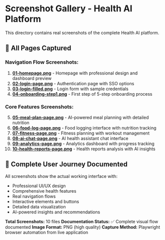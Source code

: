 # Screenshot Gallery - Health AI Platform

This directory contains real screenshots of the complete Health AI platform.

## 📸 **All Pages Captured**

### **Navigation Flow Screenshots:**

1. **[01-homepage.png](screenshots/01-homepage.png)** - Homepage with
   professional design and dashboard preview
2. **[02-login-page.png](screenshots/02-login-page.png)** - Authentication page
   with SSO options
3. **[03-login-filled.png](screenshots/03-login-filled.png)** - Login form with
   sample credentials
4. **[04-onboarding-step1.png](screenshots/04-onboarding-step1.png)** - First
   step of 5-step onboarding process

### **Core Features Screenshots:**

5. **[05-meal-plan-page.png](screenshots/05-meal-plan-page.png)** - AI-powered
   meal planning with detailed nutrition
6. **[06-food-log-page.png](screenshots/06-food-log-page.png)** - Food logging
   interface with nutrition tracking
7. **[07-fitness-page.png](screenshots/07-fitness-page.png)** - Fitness planning
   with workout management
8. **[08-ai-chat-page.png](screenshots/08-ai-chat-page.png)** - AI health
   assistant chat interface
9. **[09-analytics-page.png](screenshots/09-analytics-page.png)** - Analytics
   dashboard with progress tracking
10. **[10-health-reports-page.png](screenshots/10-health-reports-page.png)** -
    Health reports analysis with AI insights

## 🎯 **Complete User Journey Documented**

All screenshots show the actual working interface with:

- Professional UI/UX design
- Comprehensive health features
- Real navigation flows
- Interactive elements and buttons
- Detailed data visualization
- AI-powered insights and recommendations

**Total Screenshots:** 10 files **Documentation Status:** ✅ Complete visual
flow documented **Image Format:** PNG (high quality) **Capture Method:**
Playwright browser automation from live application
